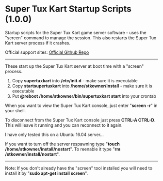 # Super Tux Kart Startup Scripts (1.0.0)
Startup scripts for the Super Tux Kart game server software - uses the "screen" command to manage the session. This also restarts the Super Tux Kart server process if it crashes.

Official support sites: [Official Github Repo](https://github.com/fstltna/SuperTuxKartStartup)

---

These start up the Super Tux Kart server at boot time with a "screen" process.

1. Copy **supertuxkart** into **/etc/init.d** - make sure it is executable
2. Copy **startsupertuxkart** into **/home/stkowner/install** - make sure it is executable
3. Put **@reboot /home/stkowner/bin/supertuxkart start** into your crontab


When you want to view the Super Tux Kart console, just enter "**screen -r**" in your shell.

To disconnect from the Super Tux Kart console just press **CTRL-A CTRL-D**. This will leave it running and you can reconnect to it again.

I have only tested this on a Ubuntu 16.04 server...

If you want to turn off the server respawning type "**touch /home/stkowner/install/nostart**". To reenable it type "**rm /stkowner/install/nostart**".

---
Note: If you don't already have the "screen" tool installed you will need to install it by "**sudo apt-get install screen**".
